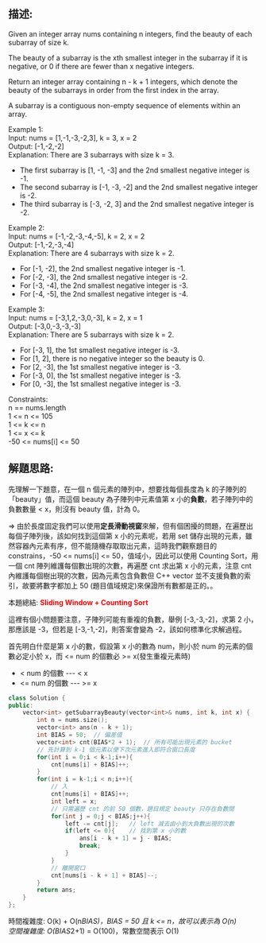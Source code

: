 ## 描述:
Given an integer array nums containing n integers, find the beauty of each subarray of size k.

The beauty of a subarray is the xth smallest integer in the subarray if it is negative, or 0 if there are fewer than x negative integers.

Return an integer array containing n - k + 1 integers, which denote the beauty of the subarrays in order from the first index in the array.

A subarray is a contiguous non-empty sequence of elements within an array.  

Example 1:  
Input: nums = [1,-1,-3,-2,3], k = 3, x = 2  
Output: [-1,-2,-2]  
Explanation: There are 3 subarrays with size k = 3.   
- The first subarray is [1, -1, -3] and the 2nd smallest negative integer is -1. 
- The second subarray is [-1, -3, -2] and the 2nd smallest negative integer is -2. 
- The third subarray is [-3, -2, 3] and the 2nd smallest negative integer is -2.  

Example 2:  
Input: nums = [-1,-2,-3,-4,-5], k = 2, x = 2  
Output: [-1,-2,-3,-4]  
Explanation: There are 4 subarrays with size k = 2.  
- For [-1, -2], the 2nd smallest negative integer is -1.
- For [-2, -3], the 2nd smallest negative integer is -2.
- For [-3, -4], the 2nd smallest negative integer is -3.
- For [-4, -5], the 2nd smallest negative integer is -4.  

Example 3:  
Input: nums = [-3,1,2,-3,0,-3], k = 2, x = 1  
Output: [-3,0,-3,-3,-3]  
Explanation: There are 5 subarrays with size k = 2.  
- For [-3, 1], the 1st smallest negative integer is -3.
- For [1, 2], there is no negative integer so the beauty is 0.
- For [2, -3], the 1st smallest negative integer is -3.  
- For [-3, 0], the 1st smallest negative integer is -3.  
- For [0, -3], the 1st smallest negative integer is -3.  

Constraints:  
n == nums.length   
1 <= n <= 105  
1 <= k <= n  
1 <= x <= k   
-50 <= nums[i] <= 50 

## 解題思路:
先理解一下題意，在一個 n 個元素的陣列中，想要找每個長度為 k 的子陣列的「beauty」值，而這個 beauty 為子陣列中元素值第 x 小的**負數**，若子陣列中的負數數量 < x，則沒有 beauty 值，計為 0。  

=> 由於長度固定我們可以使用**定長滑動視窗**來解，但有個困擾的問題，在遍歷出每個子陣列後，該如何找到這個第 x 小的元素呢，若用 set 儲存出現的元素，雖然容器內元素有序，但不能隨機存取取出元素，這時我們觀察題目的 constrains，-50 <= nums[i] <= 50，值域小，因此可以使用 Counting Sort，用一個 cnt 陣列維護每個數出現的次數，再遍歷 cnt 求出第 x 小的元素，注意 cnt 內維護每個樹出現的次數，因為元素包含負數但 C++ vector 並不支援負數的索引，故要將數字都加上 50 (題目值域規定)來保證所有數都是正的。。  

本題總結: <font color = 'red'>**Sliding Window + Counting Sort**</font>  

這裡有個小問題要注意，子陣列可能有重複的負數，舉例 [-3,-3,-2]，求第 2 小，那應該是 -3，但若是 [-3,-1,-2]，則答案會變為 -2，該如何標準化求解過程。  

首先明白什麼是第 x 小的數，假設第 x 小的數為 num，則小於 num 的元素的個數必定小於 x，而 <= num 的個數必 >= x(發生重複元素時)  
* < num 的個數 --- < x  
* <= num 的個數 --- >= x  

```C++
class Solution {
public:
    vector<int> getSubarrayBeauty(vector<int>& nums, int k, int x) {
        int n = nums.size();
        vector<int> ans(n - k + 1);
        int BIAS = 50;  // 偏差值
        vector<int> cnt(BIAS*2 + 1);  // 所有可能出現元素的 bucket
        // 先計算到 k-1 個元素以便下次元素進入即符合窗口長度
        for(int i = 0;i < k-1;i++){
            cnt[nums[i] + BIAS]++;
        }
        for(int i = k-1;i < n;i++){
            // 入
            cnt[nums[i] + BIAS]++;
            int left = x;
            // 只需遍歷 cnt 的前 50 個數，題目規定 beauty 只存在負數間
            for(int j = 0;j < BIAS;j++){
                left -= cnt[j];   // left 減去由小到大負數出現的次數
                if(left <= 0){    // 找到第 x 小的數
                    ans[i - k + 1] = j - BIAS;
                    break;
                }
            }
            // 離開窗口
            cnt[nums[i - k + 1] + BIAS]--;
        }
        return ans;
    }
};
```
時間複雜度: O(k) + O(n*BIAS)，BIAS = 50 且 k <= n，故可以表示為 O(n)  
空間複雜度: O(BIAS*2+1) = O(100)，常數空間表示 O(1)
